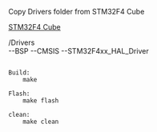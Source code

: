 Copy Drivers folder from STM32F4 Cube

<a href="http://www.st.com/st-web-ui/static/active/en/st_prod_software_internet/resource/technical/software/firmware/stm32cubef4.zip">STM32F4 Cube</a>


/Drivers<br>
--BSP
--CMSIS
--STM32F4xx_HAL_Driver


<code>
Build:	
	make
</code>

<code>
Flash:	
	make flash
</code>

<code>
clean:	
	make clean
</code>